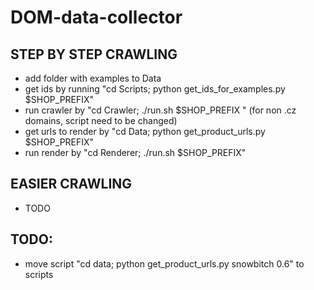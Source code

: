 # DOM-data-collector


## STEP BY STEP CRAWLING
- add folder with examples to Data
- get ids by running "cd Scripts; python get_ids_for_examples.py $SHOP_PREFIX"
- run crawler by "cd Crawler; ./run.sh $SHOP_PREFIX " (for non .cz domains, script need to be changed)
- get urls to render by "cd Data; python get_product_urls.py $SHOP_PREFIX"
- run render by "cd Renderer; ./run.sh $SHOP_PREFIX"


## EASIER CRAWLING
- TODO

## TODO:
- move script "cd data; python get_product_urls.py snowbitch 0.6" to scripts
